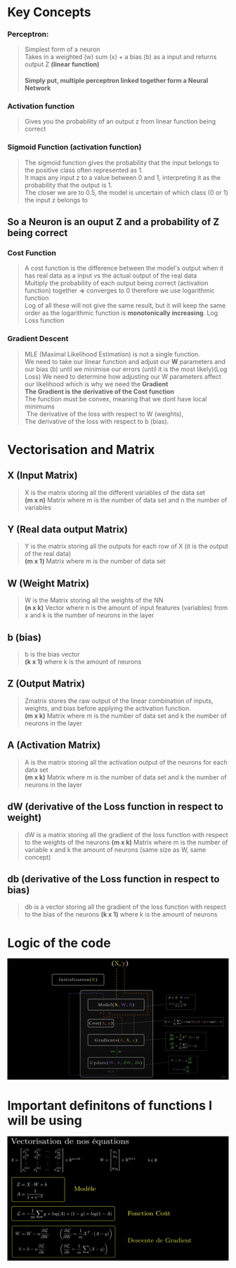 # Key Concepts

### Perceptron:

> Simplest form of a neuron  
> Takes in a weighted (w) sum (x) + a bias (b) as a input and returns output Z **(linear function)**
>
> #### Simply put, multiple perceptron linked together form a Neural Network

### Activation function

> Gives you the probability of an output z from linear function being correct

### Sigmoid Function (activation function)

> The sigmoid function gives the probability that the input belongs to the positive class often represented as 1.  
> It maps any input z to a value between 0 and 1, interpreting it as the probability that the output is 1.  
> The closer we are to 0.5, the model is uncertain of which class (0 or 1) the input z belongs to

## So a Neuron is an ouput Z and a probability of Z being correct

### Cost Function

> A cost function is the difference between the model's output when it has real data as a input vs the actual output of the real data  
> Multiply the probability of each output being correct (activation function) together **->** converges to 0 therefore we use logarithmic function  
> Log of all these will not give the same result, but it will keep the same order as the logarithmic function is **monotonically increasing**.
> Log Loss function

### Gradient Descent

> MLE (Maximal Likelihood Estimation) is not a single function.  
> We need to take our linear function and adjust our **W** parameters and our bias (b) until we minimise our errors (until it is the most likely)(Log Loss)
> We need to determine how adjusting our W parameters affect our likelihood which is why we need the **Gradient**  
> **The Gradient is the derivative of the Cost function**  
> The function must be convex, meaning that we dont have local minimums  
>  The derivative of the loss with respect to W (weights),  
> The derivative of the loss with respect to b (bias).

# Vectorisation and Matrix

## X (Input Matrix)

> X is the matrix storing all the different variables of the data set  
> **(m x n)** Matrix where m is the number of data set and n the number of variables

## Y (Real data output Matrix)

> Y is the matrix storing all the outputs for each row of X (it is the output of the real data)  
> **(m x 1)** Matrix where m is the number of data set

## W (Weight Matrix)

> W is the Matrix storing all the weights of the NN  
> **(n x k)** Vector where n is the amount of input features (variables) from x and k is the number of neurons in the layer

## b (bias)

> b is the bias vector  
> **(k x 1)** where k is the amount of neurons

## Z (Output Matrix)

> Zmatrix stores the raw output of the linear combination of inputs, weights, and bias before applying the activation function.  
> **(m x k)** Matrix where m is the number of data set and k the number of neurons in the layer

## A (Activation Matrix)

> A is the matrix storing all the activation output of the neurons for each data set  
> **(m x k)** Matrix where m is the number of data set and k the number of neurons in the layer

## dW (derivative of the Loss function in respect to weight)

> dW is a matrix storing all the gradient of the loss function with respect to the weights of the neurons
> **(m x k)** Matrix where m is the number of variable x and k the amount of neurons (same size as W, same concept)

## db (derivative of the Loss function in respect to bias)

> db is a vector storing all the gradient of the loss function with respect to the bias of the neurons
> **(k x 1)** where k is the amount of neurons

# Logic of the code

![Alt text](./image/logique.png)

# Important definitons of functions I will be using

![Alt text](./image/functions.png)
